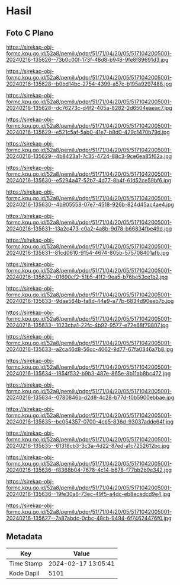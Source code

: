 # Hasil

## Foto C Plano

https://sirekap-obj-formc.kpu.go.id/52a8/pemilu/pdpr/51/71/04/20/05/5171042005001-20240216-135626--73b0c00f-173f-48d8-b948-9fe8f89691d3.jpg

https://sirekap-obj-formc.kpu.go.id/52a8/pemilu/pdpr/51/71/04/20/05/5171042005001-20240216-135628--b0bd14bc-2754-4399-a57c-b195a9297488.jpg

https://sirekap-obj-formc.kpu.go.id/52a8/pemilu/pdpr/51/71/04/20/05/5171042005001-20240216-135628--dc76273c-d4f2-405a-8282-2d6504eaeac7.jpg

https://sirekap-obj-formc.kpu.go.id/52a8/pemilu/pdpr/51/71/04/20/05/5171042005001-20240216-135629--e521c5af-5ab0-41e7-b8d0-429c1470b79d.jpg

https://sirekap-obj-formc.kpu.go.id/52a8/pemilu/pdpr/51/71/04/20/05/5171042005001-20240216-135629--4b8423a1-7c35-4724-88c3-9ce6ea85f62a.jpg

https://sirekap-obj-formc.kpu.go.id/52a8/pemilu/pdpr/51/71/04/20/05/5171042005001-20240216-135630--e5294a47-52b7-4d77-8b4f-61d52ce59bf6.jpg

https://sirekap-obj-formc.kpu.go.id/52a8/pemilu/pdpr/51/71/04/20/05/5171042005001-20240216-135630--4b905558-07e7-4518-926b-824d45ac4ae4.jpg

https://sirekap-obj-formc.kpu.go.id/52a8/pemilu/pdpr/51/71/04/20/05/5171042005001-20240216-135631--13a2c473-c0a2-4a8b-9d78-b66834fbe49d.jpg

https://sirekap-obj-formc.kpu.go.id/52a8/pemilu/pdpr/51/71/04/20/05/5171042005001-20240216-135631--81cd0610-9154-4674-805b-575708401afb.jpg

https://sirekap-obj-formc.kpu.go.id/52a8/pemilu/pdpr/51/71/04/20/05/5171042005001-20240216-135632--01690cf2-51b5-41f2-9ea5-b76be53ce1b2.jpg

https://sirekap-obj-formc.kpu.go.id/52a8/pemilu/pdpr/51/71/04/20/05/5171042005001-20240216-135633--9dae564b-fa8d-44e9-a77b-6834d90eeb7b.jpg

https://sirekap-obj-formc.kpu.go.id/52a8/pemilu/pdpr/51/71/04/20/05/5171042005001-20240216-135633--1023cba1-22fc-4b92-9577-e72e68f79807.jpg

https://sirekap-obj-formc.kpu.go.id/52a8/pemilu/pdpr/51/71/04/20/05/5171042005001-20240216-135633--a2ca46d8-56cc-4062-9d77-67fa0346a7b8.jpg

https://sirekap-obj-formc.kpu.go.id/52a8/pemilu/pdpr/51/71/04/20/05/5171042005001-20240216-135634--1854f532-b9b3-487e-865e-8b11ab8bc472.jpg

https://sirekap-obj-formc.kpu.go.id/52a8/pemilu/pdpr/51/71/04/20/05/5171042005001-20240216-135634--0780846b-d2d8-4c28-b77d-f0b5900ebbae.jpg

https://sirekap-obj-formc.kpu.go.id/52a8/pemilu/pdpr/51/71/04/20/05/5171042005001-20240216-135635--bc054357-0700-4cb5-836d-93037adde64f.jpg

https://sirekap-obj-formc.kpu.go.id/52a8/pemilu/pdpr/51/71/04/20/05/5171042005001-20240216-135635--61318cb3-3c3a-4d22-87ed-a1c7252612bc.jpg

https://sirekap-obj-formc.kpu.go.id/52a8/pemilu/pdpr/51/71/04/20/05/5171042005001-20240216-135636--f8368b04-7678-4c14-b678-f77bb2b9e342.jpg

https://sirekap-obj-formc.kpu.go.id/52a8/pemilu/pdpr/51/71/04/20/05/5171042005001-20240216-135636--19fe30a6-73ec-49f5-a4dc-eb8ecedcd9e4.jpg

https://sirekap-obj-formc.kpu.go.id/52a8/pemilu/pdpr/51/71/04/20/05/5171042005001-20240216-135627--7a87abdc-0cbc-48cb-9494-6f74624476f0.jpg


## Metadata

| Key        | Value               |
| ---------- | ------------------- |
| Time Stamp | 2024-02-17 13:05:41 |
| Kode Dapil | 5101                |



